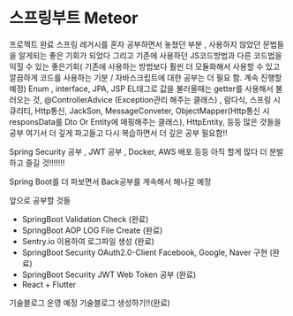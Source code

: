 # 스프링부트 Meteor

프로젝트 완료
스프링 레거시를 혼자 공부하면서 놓쳤던 부분 , 사용하지 않았던 문법들을 알게되는 좋은 기회가 되었다
그리고 기존에 사용하던 JS코드방법과 다른 코드법을 익힐 수 있는 좋은기회( 기존에 사용하는 방법보다 훨씬 더 모듈화해서 사용할 수 있고 깔끔하게 코드를 사용하는 기분 / 자바스크립트에 대한 공부는 더 필요 함. 계속 진행할 예정)
Enum , interface, JPA, JSP EL태그로 값을 불러올때는 getter를 사용해서 불러오는 것, @ControllerAdvice (Exception관리 해주는 클래스) , 람다식, 스프링 시큐리티,
Http통신, JackSon, MessageConveter, ObjectMapper(Http통신 시 responsData를 Dto Or Entity에 매핑해주는 클래스), HttpEntity, 등등 많은 것들을 공부 
여기서 더 깊게 파고들고 다시 복습하면서 더 깊은 공부 필요함!!

Spring Security 공부 , JWT 공부 , Docker, AWS 배포 등등 아직 할게 많다 더 분발하고 즐길 것!!!!!!! 


Spring Boot를 더 파보면서 Back공부를 계속해서 해나갈 예정

앞으로 공부할 것들
- SpringBoot Validation Check (완료) 
- SpringBoot AOP LOG File Create (완료)
- Sentry.io 이용하여 로그파일 생성 (완료)
- SpringBoot Security OAuth2.0-Client Facebook, Google, Naver 구현 (완료)
- SpringBoot Security JWT Web Token 공부 (완료)
-  React + Flutter 

기술블로그 운영 예정 기술블로그 생성하기!!(완료)

